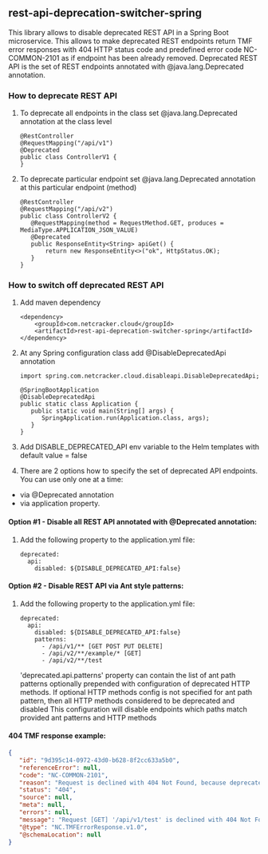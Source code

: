 ## rest-api-deprecation-switcher-spring

This library allows to disable deprecated REST API in a Spring Boot microservice. This allows to make deprecated REST endpoints return
TMF error responses with 404 HTTP status code and predefined error code NC-COMMON-2101 as if endpoint has been already removed.
Deprecated REST API is the set of REST endpoints annotated with @java.lang.Deprecated annotation.

### How to deprecate REST API
1. To deprecate all endpoints in the class set @java.lang.Deprecated annotation at the class level
   ~~~
   @RestController
   @RequestMapping("/api/v1")
   @Deprecated
   public class ControllerV1 {
   }
   ~~~
2. To deprecate particular endpoint set @java.lang.Deprecated annotation at this particular endpoint (method)
   ~~~
   @RestController
   @RequestMapping("/api/v2")
   public class ControllerV2 {
      @RequestMapping(method = RequestMethod.GET, produces = MediaType.APPLICATION_JSON_VALUE)
      @Deprecated
      public ResponseEntity<String> apiGet() {
          return new ResponseEntity<>("ok", HttpStatus.OK);
      }
   }
   ~~~

### How to switch off deprecated REST API

1. Add maven dependency
   ~~~
   <dependency>
       <groupId>com.netcracker.cloud</groupId>
       <artifactId>rest-api-deprecation-switcher-spring</artifactId>
   </dependency>
   ~~~

2. At any Spring configuration class add @DisableDeprecatedApi annotation
   ~~~
   import spring.com.netcracker.cloud.disableapi.DisableDeprecatedApi;

   @SpringBootApplication
   @DisableDeprecatedApi
   public static class Application {
      public static void main(String[] args) {
         SpringApplication.run(Application.class, args);
      }
   }
   ~~~
   
3. Add DISABLE_DEPRECATED_API env variable to the Helm templates with default value = false

4. There are 2 options how to specify the set of deprecated API endpoints. You can use only one at a time:
- via @Deprecated annotation 
- via application property.

#### Option #1 - Disable all REST API annotated with @Deprecated annotation:

1. Add the following property to the application.yml file:
   ~~~
   deprecated:
     api:
       disabled: ${DISABLE_DEPRECATED_API:false}
   ~~~

#### Option #2 - Disable REST API via Ant style patterns:

1. Add the following property to the application.yml file:
   ~~~
   deprecated:
     api:
       disabled: ${DISABLE_DEPRECATED_API:false}
       patterns:
         - /api/v1/** [GET POST PUT DELETE]
         - /api/v2/**/example/* [GET]
         - /api/v2/**/test 
   ~~~
   'deprecated.api.patterns' property can contain the list of ant path patterns optionally prepended with configuration of deprecated HTTP methods. 
   If optional HTTP methods config is not specified for ant path pattern, then all HTTP methods considered to be deprecated and disabled
   This configuration will disable endpoints which paths match provided ant patterns and HTTP methods

#### 404 TMF response example:
```json
{
   "id": "9d395c14-0972-43d0-b628-8f2cc633a5b0",
   "referenceError": null,
   "code": "NC-COMMON-2101",
   "reason": "Request is declined with 404 Not Found, because deprecated REST API is disabled",
   "status": "404",
   "source": null,
   "meta": null,
   "errors": null,
   "message": "Request [GET] '/api/v1/test' is declined with 404 Not Found, because the following deprecated REST API is disabled: [[POST, GET]] /api/v1/test",
   "@type": "NC.TMFErrorResponse.v1.0",
   "@schemaLocation": null
}
```
